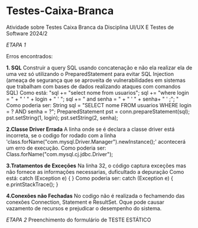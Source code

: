 # Testes-Caixa-Branca
Atividade sobre Testes Caixa Branca da Disciplina UI/UX E Testes de Software 2024/2


*ETAPA 1*

Erros encontrados: 

**1. SQL**
Construir a query SQL usando concatenação e não ela realizar ela de uma vez só utilizando o PreparedStatement para evitar SQL Injection (ameaça de segurança que se aproveita de vulnerabilidades em sistemas que trabalham com bases de dados realizando ataques com comandos SQL)
Como está: 
     "sql += "select nome from usuarios"; 
              sql += "where login =  " + " ' "  + login + " ' "; 
              sql += " and senha = " + " ' "  + senha+ " ' ;"; "
Como poderia ser: 
String sql = "SELECT nome FROM usuarios WHERE login = ? AND senha = ?";
PreparedStatement pst = conn.prepareStatement(sql);
pst.setString(1, login);
pst.setString(2, senha);

**2.Classe Driver Errada**
A linha onde se é declara a classe driver está incorreta, se o codigo for rodado com a linha 'class.forName("com.mysql.Driver.Manager").newInstance();' acontecerá um erro de execução. 
Como poderia ser: 
    Class.forName("com.mysql.cj.jdbc.Driver");

**3.Tratamentos de Exceções**
Na linha 32, o código captura exceções mas não fornece as informações necessarias, duficultado a depuração 
Como está:
     catch (Exception e) { }
Como poderia ser: 
     catch (Exception e) {
        e.printStackTrace();
}

**4.Conexões não Fechadas**
No codigo não é realizada o fechamendo das conexões Connection, Statement e ResultSet. Oque pode causar vazamento de recursos e prejudicar o desempenho do sistema.


*ETAPA 2*
Preenchimento do formulário de TESTE ESTÁTICO 

